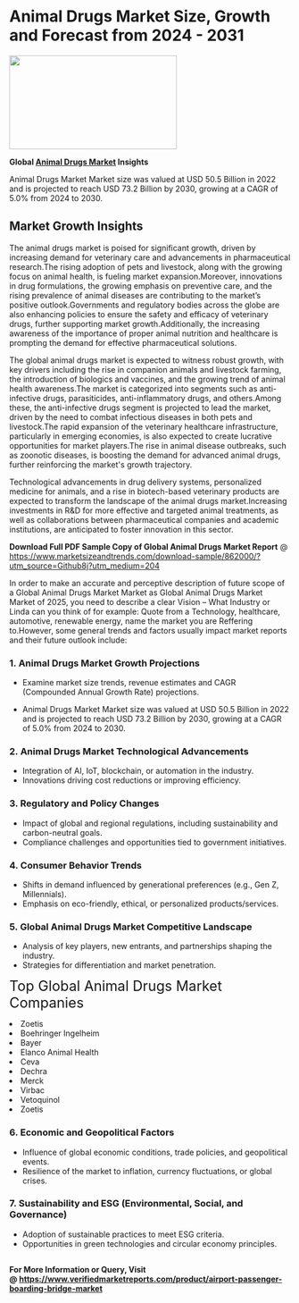 <H1>Animal Drugs Market Size, Growth and Forecast from 2024 - 2031</H1><img class="aligncenter size-medium wp-image-584254" src="https://thirdeyenews.in/wp-content/uploads/2024/09/Global-Market-Research-300x168.jpeg" alt="" width="300" height="168" /><p><strong>Global&nbsp;<a href="https://www.marketsizeandtrends.com/download-sample/862000/?utm_source=Github8j?utm_medium=204">Animal Drugs Market</a> Insights</strong></p><p>Animal Drugs Market Market size was valued at USD 50.5 Billion in 2022 and is projected to reach USD 73.2 Billion by 2030, growing at a CAGR of 5.0% from 2024 to 2030.</p><p><h2>Market Growth Insights</h2> <p>The animal drugs market is poised for significant growth, driven by increasing demand for veterinary care and advancements in pharmaceutical research.The rising adoption of pets and livestock, along with the growing focus on animal health, is fueling market expansion.Moreover, innovations in drug formulations, the growing emphasis on preventive care, and the rising prevalence of animal diseases are contributing to the market’s positive outlook.Governments and regulatory bodies across the globe are also enhancing policies to ensure the safety and efficacy of veterinary drugs, further supporting market growth.Additionally, the increasing awareness of the importance of proper animal nutrition and healthcare is prompting the demand for effective pharmaceutical solutions.</p> <p>The global animal drugs market is expected to witness robust growth, with key drivers including the rise in companion animals and livestock farming, the introduction of biologics and vaccines, and the growing trend of animal health awareness.The market is categorized into segments such as anti-infective drugs, parasiticides, anti-inflammatory drugs, and others.Among these, the anti-infective drugs segment is projected to lead the market, driven by the need to combat infectious diseases in both pets and livestock.The rapid expansion of the veterinary healthcare infrastructure, particularly in emerging economies, is also expected to create lucrative opportunities for market players.The rise in animal disease outbreaks, such as zoonotic diseases, is boosting the demand for advanced animal drugs, further reinforcing the market's growth trajectory.</p> <p>Technological advancements in drug delivery systems, personalized medicine for animals, and a rise in biotech-based veterinary products are expected to transform the landscape of the animal drugs market.Increasing investments in R&D for more effective and targeted animal treatments, as well as collaborations between pharmaceutical companies and academic institutions, are anticipated to foster innovation in this sector.</p> <p><span class=""><strong>Download Full PDF Sample Copy of Global Animal Drugs Market Report</strong> @ <a href="https://www.marketsizeandtrends.com/download-sample/862000/?utm_source=Github8j?utm_medium=204" target="_blank">https://www.marketsizeandtrends.com/download-sample/862000/?utm_source=Github8j?utm_medium=204</a></span></p><p>In order to make an accurate and perceptive description of future scope of a Global&nbsp;Animal Drugs Market Market as Global&nbsp;Animal Drugs Market Market of 2025, you need to describe a clear Vision &ndash; What Industry or Linda can you think of for example: Quote from a Technology, healthcare, automotive, renewable energy, name the market you are Reffering to.However, some general trends and factors usually impact market reports and their future outlook include:</p><h3>1.&nbsp;<strong>Animal Drugs Market Growth Projections</strong></h3><ul><li>Examine market size trends, revenue estimates and CAGR (Compounded Annual Growth Rate) projections.</li><li><p>Animal Drugs Market Market size was valued at USD 50.5 Billion in 2022 and is projected to reach USD 73.2 Billion by 2030, growing at a CAGR of 5.0% from 2024 to 2030.</p></li></ul><h3>2.&nbsp;<strong>Animal Drugs Market Technological Advancements</strong></h3><ul><li>Integration of AI, IoT, blockchain, or automation in the industry.</li><li>Innovations driving cost reductions or improving efficiency.</li></ul><h3>3.&nbsp;<strong>Regulatory and Policy Changes</strong></h3><ul><li>Impact of global and regional regulations, including sustainability and carbon-neutral goals.</li><li>Compliance challenges and opportunities tied to government initiatives.</li></ul><h3>4.&nbsp;<strong>Consumer Behavior Trends</strong></h3><ul><li>Shifts in demand influenced by generational preferences (e.g., Gen Z, Millennials).</li><li>Emphasis on eco-friendly, ethical, or personalized products/services.</li></ul><h3>5.&nbsp;<strong>Global Animal Drugs Market Competitive Landscape</strong></h3><ul><li>Analysis of key players, new entrants, and partnerships shaping the industry.</li><li>Strategies for differentiation and market penetration.</li></ul><p data-pm-slice="1 1 []"><span style="color: inherit; font-family: inherit; font-size: 25px;">Top Global Animal Drugs Market Companies</span></p><div class="" data-test-id=""><p><li>Zoetis</li><li> Boehringer Ingelheim</li><li> Bayer</li><li> Elanco Animal Health</li><li> Ceva</li><li> Dechra</li><li> Merck</li><li> Virbac</li><li> Vetoquinol</li><li> Zoetis</li></p></div><h3>6.&nbsp;<strong>Economic and Geopolitical Factors</strong></h3><ul><li>Influence of global economic conditions, trade policies, and geopolitical events.</li><li>Resilience of the market to inflation, currency fluctuations, or global crises.</li></ul><h3>7.&nbsp;<strong>Sustainability and ESG (Environmental, Social, and Governance)</strong></h3><ul><li>Adoption of sustainable practices to meet ESG criteria.</li><li>Opportunities in green technologies and circular economy principles.</li></ul><h2><strong style="font-size: 14px;">For More Information or Query, Visit @&nbsp;</strong><a style="background-color: #ffffff; font-size: 14px;" href="https://www.marketsizeandtrends.com/report/animal-drugs-market/" target="_blank">https://www.verifiedmarketreports.com/product/airport-passenger-boarding-bridge-market</a></h2>